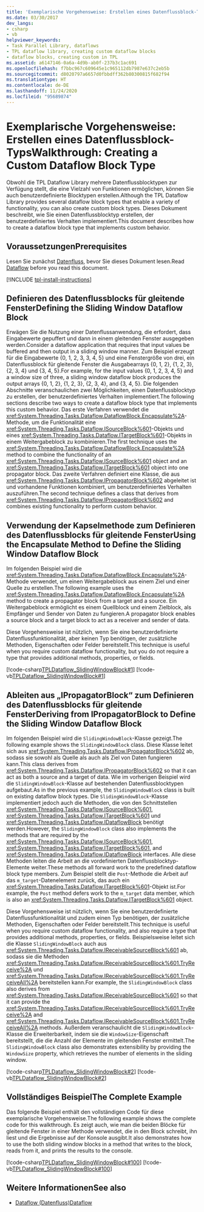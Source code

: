 ```yaml
---
title: 'Exemplarische Vorgehensweise: Erstellen eines Datenflussblock-Typs'
ms.date: 03/30/2017
dev_langs:
- csharp
- vb
helpviewer_keywords:
- Task Parallel Library, dataflows
- TPL dataflow library, creating custom dataflow blocks
- dataflow blocks, creating custom in TPL
ms.assetid: a6147146-0a6a-4d9b-ab0f-237b3c1ac691
ms.openlocfilehash: f7bbc967c609645e1c965112db7987e637c2eb5b
ms.sourcegitcommit: d8020797a6657d0fbbdff362b80300815f682f94
ms.translationtype: HT
ms.contentlocale: de-DE
ms.lasthandoff: 11/24/2020
ms.locfileid: "95689874"
---
```

# <a name="walkthrough-creating-a-custom-dataflow-block-type"></a><span data-ttu-id="b178d-102">Exemplarische Vorgehensweise: Erstellen eines Datenflussblock-Typs</span><span class="sxs-lookup"><span data-stu-id="b178d-102">Walkthrough: Creating a Custom Dataflow Block Type</span></span>

<span data-ttu-id="b178d-103">Obwohl die TPL Dataflow Library mehrere Datenflussblocktypen zur Verfügung stellt, die eine Vielzahl von Funktionen ermöglichen, können Sie auch benutzerdefinierte Blocktypen erstellen.</span><span class="sxs-lookup"><span data-stu-id="b178d-103">Although the TPL Dataflow Library provides several dataflow block types that enable a variety of functionality, you can also create custom block types.</span></span> <span data-ttu-id="b178d-104">Dieses Dokument beschreibt, wie Sie einen Datenflussblocktyp erstellen, der benutzerdefiniertes Verhalten implementiert.</span><span class="sxs-lookup"><span data-stu-id="b178d-104">This document describes how to create a dataflow block type that implements custom behavior.</span></span>  
  
## <a name="prerequisites"></a><span data-ttu-id="b178d-105">Voraussetzungen</span><span class="sxs-lookup"><span data-stu-id="b178d-105">Prerequisites</span></span>  

 <span data-ttu-id="b178d-106">Lesen Sie zunächst [Datenfluss](dataflow-task-parallel-library.md), bevor Sie dieses Dokument lesen.</span><span class="sxs-lookup"><span data-stu-id="b178d-106">Read [Dataflow](dataflow-task-parallel-library.md) before you read this document.</span></span>  

[!INCLUDE [tpl-install-instructions](../../../includes/tpl-install-instructions.md)]
  
## <a name="defining-the-sliding-window-dataflow-block"></a><span data-ttu-id="b178d-107">Definieren des Datenflussblocks für gleitende Fenster</span><span class="sxs-lookup"><span data-stu-id="b178d-107">Defining the Sliding Window Dataflow Block</span></span>  

 <span data-ttu-id="b178d-108">Erwägen Sie die Nutzung einer Datenflussanwendung, die erfordert, dass Eingabewerte gepuffert und dann in einem gleitenden Fenster ausgegeben werden.</span><span class="sxs-lookup"><span data-stu-id="b178d-108">Consider a dataflow application that requires that input values be buffered and then output in a sliding window manner.</span></span> <span data-ttu-id="b178d-109">Zum Beispiel erzeugt für die Eingabewerte {0, 1, 2, 3, 3, 4, 5} und eine Fenstergröße von drei, ein Datenflussblock für gleitende Fenster die Ausgabearrays {0, 1, 2}, {1, 2, 3}, {2, 3, 4} und {3, 4, 5}.</span><span class="sxs-lookup"><span data-stu-id="b178d-109">For example, for the input values {0, 1, 2, 3, 4, 5} and a window size of three, a sliding window dataflow block produces the output arrays {0, 1, 2}, {1, 2, 3}, {2, 3, 4}, and {3, 4, 5}.</span></span> <span data-ttu-id="b178d-110">Die folgenden Abschnitte veranschaulichen zwei Möglichkeiten, einen Datenflussblocktyp zu erstellen, der benutzerdefiniertes Verhalten implementiert.</span><span class="sxs-lookup"><span data-stu-id="b178d-110">The following sections describe two ways to create a dataflow block type that implements this custom behavior.</span></span> <span data-ttu-id="b178d-111">Das erste Verfahren verwendet die <xref:System.Threading.Tasks.Dataflow.DataflowBlock.Encapsulate%2A>-Methode, um die Funktionalität eine <xref:System.Threading.Tasks.Dataflow.ISourceBlock%601>-Objekts und eines <xref:System.Threading.Tasks.Dataflow.ITargetBlock%601>-Objekts in einem Weitergabeblock zu kombinieren.</span><span class="sxs-lookup"><span data-stu-id="b178d-111">The first technique uses the <xref:System.Threading.Tasks.Dataflow.DataflowBlock.Encapsulate%2A> method to combine the functionality of an <xref:System.Threading.Tasks.Dataflow.ISourceBlock%601> object and an <xref:System.Threading.Tasks.Dataflow.ITargetBlock%601> object into one propagator block.</span></span> <span data-ttu-id="b178d-112">Das zweite Verfahren definiert eine Klasse, die aus <xref:System.Threading.Tasks.Dataflow.IPropagatorBlock%602> abgeleitet ist und vorhandene Funktionen kombiniert, um benutzerdefiniertes Verhalten auszuführen.</span><span class="sxs-lookup"><span data-stu-id="b178d-112">The second technique defines a class that derives from <xref:System.Threading.Tasks.Dataflow.IPropagatorBlock%602> and combines existing functionality to perform custom behavior.</span></span>  
  
## <a name="using-the-encapsulate-method-to-define-the-sliding-window-dataflow-block"></a><span data-ttu-id="b178d-113">Verwendung der Kapselmethode zum Definieren des Datenflussblocks für gleitende Fenster</span><span class="sxs-lookup"><span data-stu-id="b178d-113">Using the Encapsulate Method to Define the Sliding Window Dataflow Block</span></span>  

 <span data-ttu-id="b178d-114">Im folgenden Beispiel wird die <xref:System.Threading.Tasks.Dataflow.DataflowBlock.Encapsulate%2A>-Methode verwendet, um einen Weitergabeblock aus einem Ziel und einer Quelle zu erstellen.</span><span class="sxs-lookup"><span data-stu-id="b178d-114">The following example uses the <xref:System.Threading.Tasks.Dataflow.DataflowBlock.Encapsulate%2A> method to create a propagator block from a target and a source.</span></span> <span data-ttu-id="b178d-115">Ein Weitergabeblock ermöglicht es einem Quellblock und einem Zielblock, als Empfänger und Sender von Daten zu fungieren.</span><span class="sxs-lookup"><span data-stu-id="b178d-115">A propagator block enables a source block and a target block to act as a receiver and sender of data.</span></span>  
  
 <span data-ttu-id="b178d-116">Diese Vorgehensweise ist nützlich, wenn Sie eine benutzerdefinierte Datenflussfunktionalität, aber keinen Typ benötigen, der zusätzliche Methoden, Eigenschaften oder Felder bereitstellt.</span><span class="sxs-lookup"><span data-stu-id="b178d-116">This technique is useful when you require custom dataflow functionality, but you do not require a type that provides additional methods, properties, or fields.</span></span>  
  
 [!code-csharp[TPLDataflow_SlidingWindowBlock#1](../../../samples/snippets/csharp/VS_Snippets_Misc/tpldataflow_slidingwindowblock/cs/slidingwindowblock.cs#1)]
 [!code-vb[TPLDataflow_SlidingWindowBlock#1](../../../samples/snippets/visualbasic/VS_Snippets_Misc/tpldataflow_slidingwindowblock/vb/slidingwindowblock.vb#1)]  
  
## <a name="deriving-from-ipropagatorblock-to-define-the-sliding-window-dataflow-block"></a><span data-ttu-id="b178d-117">Ableiten aus „IPropagatorBlock“ zum Definieren des Datenflussblocks für gleitende Fenster</span><span class="sxs-lookup"><span data-stu-id="b178d-117">Deriving from IPropagatorBlock to Define the Sliding Window Dataflow Block</span></span>  

 <span data-ttu-id="b178d-118">Im folgenden Beispiel wird die `SlidingWindowBlock`-Klasse gezeigt.</span><span class="sxs-lookup"><span data-stu-id="b178d-118">The following example shows the `SlidingWindowBlock` class.</span></span> <span data-ttu-id="b178d-119">Diese Klasse leitet sich aus <xref:System.Threading.Tasks.Dataflow.IPropagatorBlock%602> ab, sodass sie sowohl als Quelle als auch als Ziel von Daten fungieren kann.</span><span class="sxs-lookup"><span data-stu-id="b178d-119">This class derives from <xref:System.Threading.Tasks.Dataflow.IPropagatorBlock%602> so that it can act as both a source and a target of data.</span></span> <span data-ttu-id="b178d-120">Wie im vorherigen Beispiel wird die `SlidingWindowBlock`-Klasse auf bestehenden Datenflussblocktypen aufgebaut.</span><span class="sxs-lookup"><span data-stu-id="b178d-120">As in the previous example, the `SlidingWindowBlock` class is built on existing dataflow block types.</span></span> <span data-ttu-id="b178d-121">Die `SlidingWindowBlock`-Klasse implementiert jedoch auch die Methoden, die von den Schnittstellen <xref:System.Threading.Tasks.Dataflow.ISourceBlock%601>, <xref:System.Threading.Tasks.Dataflow.ITargetBlock%601> und <xref:System.Threading.Tasks.Dataflow.IDataflowBlock> benötigt werden.</span><span class="sxs-lookup"><span data-stu-id="b178d-121">However, the `SlidingWindowBlock` class also implements the methods that are required by the <xref:System.Threading.Tasks.Dataflow.ISourceBlock%601>, <xref:System.Threading.Tasks.Dataflow.ITargetBlock%601>, and <xref:System.Threading.Tasks.Dataflow.IDataflowBlock> interfaces.</span></span> <span data-ttu-id="b178d-122">Alle diese Methoden leiten die Arbeit an die vordefinierten Datenflussblocktyp-Elemente weiter.</span><span class="sxs-lookup"><span data-stu-id="b178d-122">These methods all forward work to the predefined dataflow block type members.</span></span> <span data-ttu-id="b178d-123">Zum Beispiel stellt die `Post`-Methode die Arbeit auf das `m_target`-Datenelement zurück, das auch ein <xref:System.Threading.Tasks.Dataflow.ITargetBlock%601>-Objekt ist.</span><span class="sxs-lookup"><span data-stu-id="b178d-123">For example, the `Post` method defers work to the `m_target` data member, which is also an <xref:System.Threading.Tasks.Dataflow.ITargetBlock%601> object.</span></span>  
  
 <span data-ttu-id="b178d-124">Diese Vorgehensweise ist nützlich, wenn Sie eine benutzerdefinierte Datenflussfunktionalität und zudem einen Typ benötigen, der zusätzliche Methoden, Eigenschaften oder Felder bereitstellt.</span><span class="sxs-lookup"><span data-stu-id="b178d-124">This technique is useful when you require custom dataflow functionality, and also require a type that provides additional methods, properties, or fields.</span></span> <span data-ttu-id="b178d-125">Beispielsweise leitet sich die Klasse `SlidingWindowBlock` auch aus <xref:System.Threading.Tasks.Dataflow.IReceivableSourceBlock%601> ab, sodass sie die Methoden <xref:System.Threading.Tasks.Dataflow.IReceivableSourceBlock%601.TryReceive%2A> und <xref:System.Threading.Tasks.Dataflow.IReceivableSourceBlock%601.TryReceiveAll%2A> bereitstellen kann.</span><span class="sxs-lookup"><span data-stu-id="b178d-125">For example, the `SlidingWindowBlock` class also derives from <xref:System.Threading.Tasks.Dataflow.IReceivableSourceBlock%601> so that it can provide the <xref:System.Threading.Tasks.Dataflow.IReceivableSourceBlock%601.TryReceive%2A> and <xref:System.Threading.Tasks.Dataflow.IReceivableSourceBlock%601.TryReceiveAll%2A> methods.</span></span> <span data-ttu-id="b178d-126">Außerdem veranschaulicht die `SlidingWindowBlock`-Klasse die Erweiterbarkeit, indem sie die `WindowSize`-Eigenschaft bereitstellt, die die Anzahl der Elemente im gleitenden Fenster ermittelt.</span><span class="sxs-lookup"><span data-stu-id="b178d-126">The `SlidingWindowBlock` class also demonstrates extensibility by providing the `WindowSize` property, which retrieves the number of elements in the sliding window.</span></span>  
  
 [!code-csharp[TPLDataflow_SlidingWindowBlock#2](../../../samples/snippets/csharp/VS_Snippets_Misc/tpldataflow_slidingwindowblock/cs/slidingwindowblock.cs#2)]
 [!code-vb[TPLDataflow_SlidingWindowBlock#2](../../../samples/snippets/visualbasic/VS_Snippets_Misc/tpldataflow_slidingwindowblock/vb/slidingwindowblock.vb#2)]  
  
## <a name="the-complete-example"></a><span data-ttu-id="b178d-127">Vollständiges Beispiel</span><span class="sxs-lookup"><span data-stu-id="b178d-127">The Complete Example</span></span>  

 <span data-ttu-id="b178d-128">Das folgende Beispiel enthält den vollständigen Code für diese exemplarische Vorgehensweise.</span><span class="sxs-lookup"><span data-stu-id="b178d-128">The following example shows the complete code for this walkthrough.</span></span> <span data-ttu-id="b178d-129">Es zeigt auch, wie man die beiden Blöcke für gleitende Fenster in einer Methode verwendet, die in den Block schreibt, ihn liest und die Ergebnisse auf der Konsole ausgibt.</span><span class="sxs-lookup"><span data-stu-id="b178d-129">It also demonstrates how to use the both sliding window blocks in a method that writes to the block, reads from it, and prints the results to the console.</span></span>  
  
 [!code-csharp[TPLDataflow_SlidingWindowBlock#100](../../../samples/snippets/csharp/VS_Snippets_Misc/tpldataflow_slidingwindowblock/cs/slidingwindowblock.cs#100)]
 [!code-vb[TPLDataflow_SlidingWindowBlock#100](../../../samples/snippets/visualbasic/VS_Snippets_Misc/tpldataflow_slidingwindowblock/vb/slidingwindowblock.vb#100)]  
  
## <a name="see-also"></a><span data-ttu-id="b178d-130">Weitere Informationen</span><span class="sxs-lookup"><span data-stu-id="b178d-130">See also</span></span>

- [<span data-ttu-id="b178d-131">Dataflow (Datenfluss)</span><span class="sxs-lookup"><span data-stu-id="b178d-131">Dataflow</span></span>](dataflow-task-parallel-library.md)
